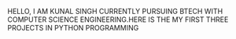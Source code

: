 HELLO, I AM KUNAL SINGH CURRENTLY PURSUING BTECH WITH COMPUTER SCIENCE ENGINEERING.HERE IS THE MY FIRST THREE PROJECTS IN PYTHON PROGRAMMING
